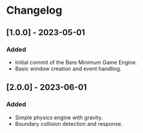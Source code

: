# Changelog

## [1.0.0] - 2023-05-01
### Added
- Initial commit of the Bare Minimum Game Engine.
- Basic window creation and event handling.

## [2.0.0] - 2023-06-01
### Added
- Simple physics engine with gravity.
- Boundary collision detection and response.
